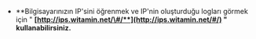 * **Bilgisayarınızın IP'sini öğrenmek ve IP'nin oluşturduğu logları görmek için " **[**http://ips.witamin.net/\#/**](http://ips.witamin.net/#/)** " kullanabilirsiniz.**



